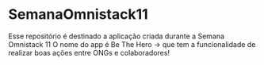 # SemanaOmnistack11
Esse repositório é destinado a aplicação criada durante a Semana Omnistack 11
O nome do app é Be The Hero -> que tem a funcionalidade de realizar boas ações entre ONGs e colaboradores!
